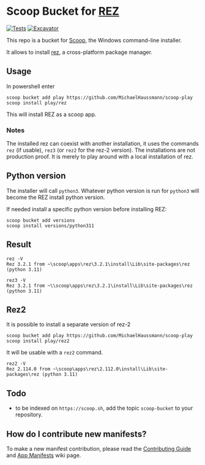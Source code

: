 # Scoop Bucket for [REZ](https://rez.readthedocs.io)

<!-- Uncomment the following line after replacing placeholders -->
[![Tests](https://github.com/MichaelHaussmann/scoop-play/actions/workflows/ci.yml/badge.svg)](https://github.com/MichaelHaussmann/scoop-play/actions/workflows/ci.yml) [![Excavator](https://github.com/MichaelHaussmann/scoop-play/actions/workflows/excavator.yml/badge.svg)](https://github.com/MichaelHaussmann/scoop-play/actions/workflows/excavator.yml)

This repo is a bucket for [Scoop](https://scoop.sh), the Windows command-line installer.

It allows to install [rez](https://rez.readthedocs.io), a cross-platform package manager.

## Usage

In powershell enter

```pwsh
scoop bucket add play https://github.com/MichaelHaussmann/scoop-play
scoop install play/rez
```

This will install REZ as a scoop app.

### Notes

The installed rez can coexist with another installation, it uses the commands `rez` (if usable), `rez3` (or `rez2` for the rez-2 version).
The installations are not production proof. It is merely to play around with a local installation of rez.

## Python version

The installer will call `python3`.
Whatever python version is run for `python3` will become the REZ install python version.

If needed install a specific python version before installing REZ:

```pwsh
scoop bucket add versions
scoop install versions/python311
```

## Result

```pwsh
rez -V
Rez 3.2.1 from ~\scoop\apps\rez\3.2.1\install\Lib\site-packages\rez (python 3.11)

rez3 -V
Rez 3.2.1 from ~\\scoop\apps\rez\3.2.1\install\Lib\site-packages\rez (python 3.11)
```

## Rez2

It is possible to install a separate version of rez-2

```pwsh
scoop bucket add play https://github.com/MichaelHaussmann/scoop-play
scoop install play/rez2
```

It will be usable with a `rez2` command.
```
rez2 -V
Rez 2.114.0 from ~\scoop\apps\rez\2.112.0\install\Lib\site-packages\rez (python 3.11)
```


## Todo

- to be indexed on `https://scoop.sh`, add the topic `scoop-bucket` to your repository.

## How do I contribute new manifests?

To make a new manifest contribution, please read the [Contributing
Guide](https://github.com/ScoopInstaller/.github/blob/main/.github/CONTRIBUTING.md)
and [App Manifests](https://github.com/ScoopInstaller/Scoop/wiki/App-Manifests)
wiki page.
